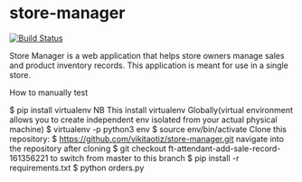 # store-manager
[![Build Status](https://travis-ci.org/vikitaotiz/store-manager.svg?branch=master)](https://travis-ci.org/vikitaotiz/store-manager)

Store Manager is a web application that helps store owners manage sales and product inventory records. This application is meant for use in a single store.

How to manually test

$ pip install virtualenv
NB This install virtualenv Globally(virtual environment allows you to create independent env isolated from your actual physical machine)
$ virtualenv -p python3 env
$ source env/bin/activate
Clone this repository: $ https://github.com/vikitaotiz/store-manager.git
navigate into the repository after cloning
$ git checkout ft-attendant-add-sale-record-161356221 to switch from master to this branch
$ pip install -r requirements.txt
$ python orders.py
